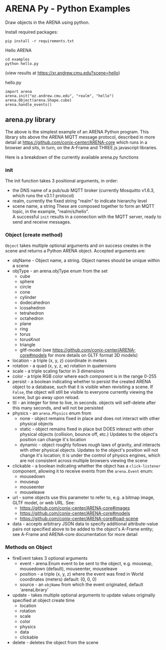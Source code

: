 # ARENA Py - Python Examples
Draw objects in the ARENA using python.

Install required packages:
```
pip install -r requirements.txt
```

Hello ARENA

```
cd examples
python hello.py
```
(view results at https://xr.andrew.cmu.edu?scene=hello) 

hello.py
```
import arena
arena.init("oz.andrew.cmu.edu", "realm", "hello")
arena.Object(arena.Shape.cube)
arena.handle_events()
```
## arena.py library
The above is the simplest example of an ARENA Python program. This library sits above the ARENA MQTT
message protocol, described in more detail at https://github.com/conix-center/ARENA-core which runs in a browser and sits, in turn, on the A-Frame and THREE.js javascript libraries.

Here is a breakdown of the currently available arena.py functions
### init
The init function takes 3 positional arguments, in order:
 * the DNS name of a pub/sub MQTT broker (currently Mosquitto v1.6.3, which runs the v3.1.1 protocol)
 * realm, currently the fixed string "realm" to indicate hierarchy level
 * scene name, a string
These are composed together to form an MQTT topic, in the example, "realm/s/hello".  
A successful `init` results in a connection with the MQTT server, ready to send and receive messages.
### Object (create method)
`Object` takes multiple optional arguments and on success creates in the scene and returns a Python ARENA object.
Accepted arguments are:  
  * objName - Object name, a string. Object names should be unique within a scene
  * objType - an arena.objType enum from the set
    - cube
    - sphere
    - circle
    - cone
    - cylinder
    - dodecahedron
    - icosahedron
    - tetrahedron
    - octahedron
    - plane
    - ring
    - torus
    - torusKnot
    - triangle
    - gltf-model (see https://github.com/conix-center/ARENA-core#models for more details on GLTF format 3D models)
  * location - a triple (x, y, z) coordinate in meters
  * rotation - a quad (x, y, z, w) rotation in quaternions
  * scale - a triple scaling factor in 3 dimensions
  * color - a triple RGB color where each component is in the range 0-255
  * persist - a boolean indicating whether to persist the created ARENA object to a database, such that it is visible when revisiting a scene. If `False`, the object will still be visible to everyone currently viewing the scene, but go away upon reload.
  * ttl - an integer for time to live, in seconds. objects will self-delete after this many seconds, and will not be persisted
  * physics - an `arena.Physics` enum from
    - none - object remains fixed in place and does not interact with other physical objects
    - static - object remains fixed in place but DOES interact with other physical objects (collision, bounce off, etc.) Updates to the object's position can change it's location
    - dynamic - object roughly follows rough laws of gravity, and interacts with other physical objects. Updates to the object's position will not change it's location; it is under the control of physics engines, which are not consistent across multiple browsers viewing the scene
  * clickable - a boolean indicating whether the object has a `click-listener` component, allowing it to receive events from the `arena.Event` enum:
    - mousedown
    - mouseup
    - mouseenter
    - mouseleave
  * url - some objects use this parameter to refer to, e.g. a bitmap image, GLTF model, or web URL. See:
    - https://github.com/conix-center/ARENA-core#images
    - https://github.com/conix-center/ARENA-core#models
    - https://github.com/conix-center/ARENA-core#load-scene
  * data - accepts arbitrary JSON data to specify additional attribute-value pairs not specified above to be added to the object's A-Frame entity; see A-Frame and ARENA-core documentation for more detail
### Methods on Object
  * fireEvent takes 3 optional arguments
    - event - arena.Enum event to be sent to the object, e.g. mouseup, mousedown (default), mouseenter, mouseleave
    - position - a triple (x, y, z) where the event was fired in World coordinates (meters) default: (0, 0, 0)
    - source - an `objName` from which the event originated, default 'arenaLibrary'
  * update - takes multiple optional arguments to update values originally specified at object create time
    - location
    - rotation
    - scale
    - color
    - physics
    - data
    - clickable
  * delete - deletes the object from the scene
  
